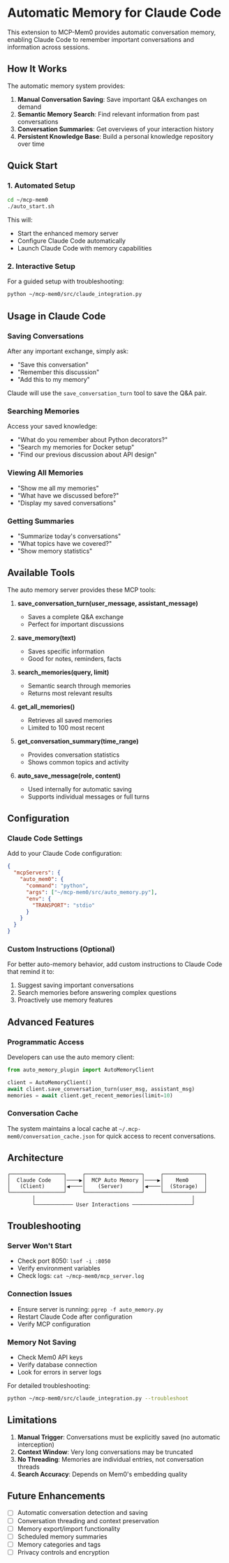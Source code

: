 # Automatic Memory for Claude Code

This extension to MCP-Mem0 provides automatic conversation memory, enabling Claude Code to remember important conversations and information across sessions.

## How It Works

The automatic memory system provides:

1. **Manual Conversation Saving**: Save important Q&A exchanges on demand
2. **Semantic Memory Search**: Find relevant information from past conversations
3. **Conversation Summaries**: Get overviews of your interaction history
4. **Persistent Knowledge Base**: Build a personal knowledge repository over time

## Quick Start

### 1. Automated Setup

```bash
cd ~/mcp-mem0
./auto_start.sh
```

This will:
- Start the enhanced memory server
- Configure Claude Code automatically
- Launch Claude Code with memory capabilities

### 2. Interactive Setup

For a guided setup with troubleshooting:

```bash
python ~/mcp-mem0/src/claude_integration.py
```

## Usage in Claude Code

### Saving Conversations

After any important exchange, simply ask:
- "Save this conversation"
- "Remember this discussion"
- "Add this to my memory"

Claude will use the `save_conversation_turn` tool to save the Q&A pair.

### Searching Memories

Access your saved knowledge:
- "What do you remember about Python decorators?"
- "Search my memories for Docker setup"
- "Find our previous discussion about API design"

### Viewing All Memories

- "Show me all my memories"
- "What have we discussed before?"
- "Display my saved conversations"

### Getting Summaries

- "Summarize today's conversations"
- "What topics have we covered?"
- "Show memory statistics"

## Available Tools

The auto memory server provides these MCP tools:

1. **save_conversation_turn(user_message, assistant_message)**
   - Saves a complete Q&A exchange
   - Perfect for important discussions

2. **save_memory(text)**
   - Saves specific information
   - Good for notes, reminders, facts

3. **search_memories(query, limit)**
   - Semantic search through memories
   - Returns most relevant results

4. **get_all_memories()**
   - Retrieves all saved memories
   - Limited to 100 most recent

5. **get_conversation_summary(time_range)**
   - Provides conversation statistics
   - Shows common topics and activity

6. **auto_save_message(role, content)**
   - Used internally for automatic saving
   - Supports individual messages or full turns

## Configuration

### Claude Code Settings

Add to your Claude Code configuration:

```json
{
  "mcpServers": {
    "auto_mem0": {
      "command": "python",
      "args": ["~/mcp-mem0/src/auto_memory.py"],
      "env": {
        "TRANSPORT": "stdio"
      }
    }
  }
}
```

### Custom Instructions (Optional)

For better auto-memory behavior, add custom instructions to Claude Code that remind it to:
1. Suggest saving important conversations
2. Search memories before answering complex questions
3. Proactively use memory features

## Advanced Features

### Programmatic Access

Developers can use the auto memory client:

```python
from auto_memory_plugin import AutoMemoryClient

client = AutoMemoryClient()
await client.save_conversation_turn(user_msg, assistant_msg)
memories = await client.get_recent_memories(limit=10)
```

### Conversation Cache

The system maintains a local cache at `~/.mcp-mem0/conversation_cache.json` for quick access to recent conversations.

## Architecture

```
┌─────────────────┐     ┌──────────────────┐     ┌─────────────┐
│  Claude Code    │────▶│  MCP Auto Memory │────▶│    Mem0     │
│   (Client)      │◀────│    (Server)      │◀────│  (Storage)  │
└─────────────────┘     └──────────────────┘     └─────────────┘
        │                                                  │
        └──────────── User Interactions ───────────────────┘
```

## Troubleshooting

### Server Won't Start
- Check port 8050: `lsof -i :8050`
- Verify environment variables
- Check logs: `cat ~/mcp-mem0/mcp_server.log`

### Connection Issues
- Ensure server is running: `pgrep -f auto_memory.py`
- Restart Claude Code after configuration
- Verify MCP configuration

### Memory Not Saving
- Check Mem0 API keys
- Verify database connection
- Look for errors in server logs

For detailed troubleshooting:
```bash
python ~/mcp-mem0/src/claude_integration.py --troubleshoot
```

## Limitations

1. **Manual Trigger**: Conversations must be explicitly saved (no automatic interception)
2. **Context Window**: Very long conversations may be truncated
3. **No Threading**: Memories are individual entries, not conversation threads
4. **Search Accuracy**: Depends on Mem0's embedding quality

## Future Enhancements

- [ ] Automatic conversation detection and saving
- [ ] Conversation threading and context preservation  
- [ ] Memory export/import functionality
- [ ] Scheduled memory summaries
- [ ] Memory categories and tags
- [ ] Privacy controls and encryption